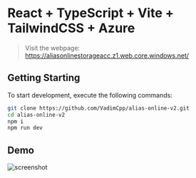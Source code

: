 # React + TypeScript + Vite + TailwindCSS + Azure

> Visit the webpage: https://aliasonlinestorageacc.z1.web.core.windows.net/

## Getting Starting

To start development, execute the following commands:

```bash
git clone https://github.com/VadimCpp/alias-online-v2.git
cd alias-online-v2
npm i
npm run dev
```

## Demo

![screenshot](https://github.com/VadimCpp/alias-online-v2/assets/4641125/b6fcf555-d367-473b-9d3c-dd443278aa75)
